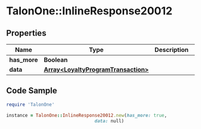 # TalonOne::InlineResponse20012

## Properties

Name | Type | Description | Notes
------------ | ------------- | ------------- | -------------
**has_more** | **Boolean** |  | 
**data** | [**Array&lt;LoyaltyProgramTransaction&gt;**](LoyaltyProgramTransaction.md) |  | 

## Code Sample

```ruby
require 'TalonOne'

instance = TalonOne::InlineResponse20012.new(has_more: true,
                                 data: null)
```


